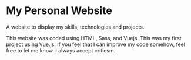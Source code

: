 # My Personal Website

A website to display my skills, technologies and projects.

This website was coded using HTML, Sass, and Vuejs.
This was my first project using Vue.js. If you feel that I can improve my code somehow, feel free to let me know. I always accept criticsm.